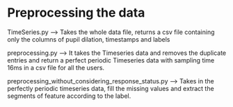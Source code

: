 # Preprocessing the data
TimeSeries.py --> Takes the whole data file, returns a csv file containing only the columns of pupil dilation, timestamps and labels

preprocessing.py --> It takes the Timeseries data and removes the duplicate entries and return a perfect periodic Timeseries data with sampling time 16ms in a csv file for all the users.

preprocessing_without_considering_response_status.py --> Takes in the perfectly periodic timeseries data, fill the missing values and extract the segments of feature according to the label. 
